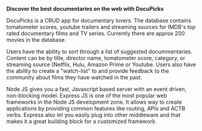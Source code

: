 
**Discover the best documentaries on the web with DocuPicks**  

DocuPicks is a CRUD app for documentary lovers. The database contains tomatometer scores, youtube trailers and streaming sources for IMDB's top rated documentary films and TV series. Currently there are approx 200 movies in the database.

Users have the ability to sort through a list of suggested docummentaries. Content can be  by  title, director name, tomatometer score, category, or streaming source (Netflix, Hulu, Amazon Prime or Youtube. Users also have the ability to create a "watch-list" to and provide feedback to the community about films they have watched in the past. 

Node JS gives you a fast, Javascript based server with an event driven, non-blocking model. Express JS is one of the most popular web frameworks in the Node JS development zone. It allows  way to create applications by providing common features like routing, APIs and ACTB verbs. Express also let you easily plug into other middleware and that makes it a great building block for a customized framework. 

